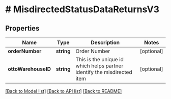 # # MisdirectedStatusDataReturnsV3

## Properties

Name | Type | Description | Notes
------------ | ------------- | ------------- | -------------
**orderNumber** | **string** | Order Number | [optional]
**ottoWarehouseID** | **string** | This is the unique id which helps partner identify the misdirected item | [optional]

[[Back to Model list]](../../README.md#models) [[Back to API list]](../../README.md#endpoints) [[Back to README]](../../README.md)
